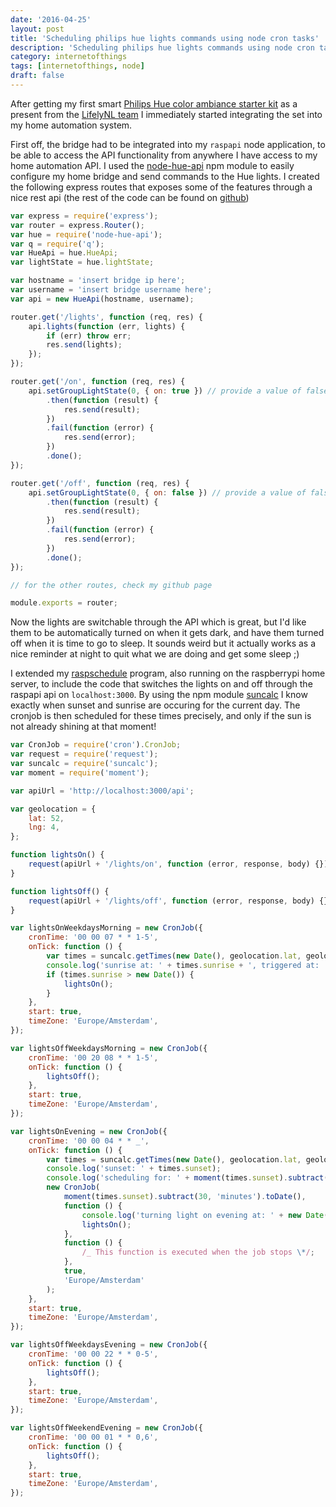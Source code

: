 ```yaml
---
date: '2016-04-25'
layout: post
title: 'Scheduling philips hue lights commands using node cron tasks'
description: 'Scheduling philips hue lights commands using node cron tasks'
category: internetofthings
tags: [internetofthings, node]
draft: false
---
```


After getting my first smart [Philips Hue color ambiance starter kit](http://www2.meethue.com/nl-nl/productdetail/philips-hue-white-and-color-ambiance-starter-kit-a19) as a present from the [LifelyNL team](https://instagram.com/LifelyNL) I immediately started integrating the set into my home automation system.

First off, the bridge had to be integrated into my `raspapi` node application, to be able to access the API functionality from anywhere I have access to my home automation API. I used the [node-hue-api]() npm module to easily configure my home bridge and send commands to the Hue lights. I created the following express routes that exposes some of the features through a nice rest api (the rest of the code can be found on [github](https://github.com/peterpeerdeman/raspapi/blob/master/routes/lights/index.js))

```javascript
var express = require('express');
var router = express.Router();
var hue = require('node-hue-api');
var q = require('q');
var HueApi = hue.HueApi;
var lightState = hue.lightState;

var hostname = 'insert bridge ip here';
var username = 'insert bridge username here';
var api = new HueApi(hostname, username);

router.get('/lights', function (req, res) {
    api.lights(function (err, lights) {
        if (err) throw err;
        res.send(lights);
    });
});

router.get('/on', function (req, res) {
    api.setGroupLightState(0, { on: true }) // provide a value of false to turn off
        .then(function (result) {
            res.send(result);
        })
        .fail(function (error) {
            res.send(error);
        })
        .done();
});

router.get('/off', function (req, res) {
    api.setGroupLightState(0, { on: false }) // provide a value of false to turn off
        .then(function (result) {
            res.send(result);
        })
        .fail(function (error) {
            res.send(error);
        })
        .done();
});

// for the other routes, check my github page

module.exports = router;
```

Now the lights are switchable through the API which is great, but I'd like them to be automatically turned on when it gets dark, and have them turned off when it is time to go to sleep. It sounds weird but it actually works as a nice reminder at night to quit what we are doing and get some sleep ;)

I extended my [raspschedule](https://github.com/peterpeerdeman/raspschedule/blob/master/raspschedule.js) program, also running on the raspberrypi home server, to include the code that switches the lights on and off through the raspapi api on `localhost:3000`. By using the npm module [suncalc](https://github.com/mourner/suncalc) I know exactly when sunset and sunrise are occuring for the current day. The cronjob is then scheduled for these times precisely, and only if the sun is not already shining at that moment!

```javascript
var CronJob = require('cron').CronJob;
var request = require('request');
var suncalc = require('suncalc');
var moment = require('moment');

var apiUrl = 'http://localhost:3000/api';

var geolocation = {
    lat: 52,
    lng: 4,
};

function lightsOn() {
    request(apiUrl + '/lights/on', function (error, response, body) {});
}

function lightsOff() {
    request(apiUrl + '/lights/off', function (error, response, body) {});
}

var lightsOnWeekdaysMorning = new CronJob({
    cronTime: '00 00 07 * * 1-5',
    onTick: function () {
        var times = suncalc.getTimes(new Date(), geolocation.lat, geolocation.lng);
        console.log('sunrise at: ' + times.sunrise + ', triggered at: ' + new Date());
        if (times.sunrise > new Date()) {
            lightsOn();
        }
    },
    start: true,
    timeZone: 'Europe/Amsterdam',
});

var lightsOffWeekdaysMorning = new CronJob({
    cronTime: '00 20 08 * * 1-5',
    onTick: function () {
        lightsOff();
    },
    start: true,
    timeZone: 'Europe/Amsterdam',
});

var lightsOnEvening = new CronJob({
    cronTime: '00 00 04 * * _',
    onTick: function () {
        var times = suncalc.getTimes(new Date(), geolocation.lat, geolocation.lng);
        console.log('sunset: ' + times.sunset);
        console.log('scheduling for: ' + moment(times.sunset).subtract(30, 'minutes').toDate());
        new CronJob(
            moment(times.sunset).subtract(30, 'minutes').toDate(),
            function () {
                console.log('turning light on evening at: ' + new Date());
                lightsOn();
            },
            function () {
                /_ This function is executed when the job stops \*/;
            },
            true,
            'Europe/Amsterdam'
        );
    },
    start: true,
    timeZone: 'Europe/Amsterdam',
});

var lightsOffWeekdaysEvening = new CronJob({
    cronTime: '00 00 22 * * 0-5',
    onTick: function () {
        lightsOff();
    },
    start: true,
    timeZone: 'Europe/Amsterdam',
});

var lightsOffWeekendEvening = new CronJob({
    cronTime: '00 00 01 * * 0,6',
    onTick: function () {
        lightsOff();
    },
    start: true,
    timeZone: 'Europe/Amsterdam',
});
```
